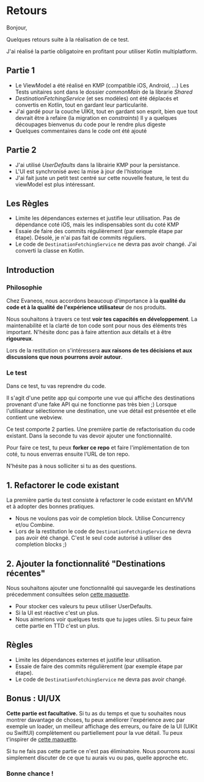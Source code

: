 # Retours


Bonjour,

Quelques retours suite à la réalisation de ce test.

J'ai réalisé la partie obligatoire en profitant pour utiliser Kotlin multiplatform.

## Partie 1
- Le ViewModel a été réalisé en KMP (compatible iOS, Android, ...)
    Les Tests unitaires sont dans le dossier *commonMain* de la librarie *Shared*
- *DestinationFetchingService* (et ses modèles) ont été déplacés et convertis en Kotlin, tout en gardant leur particularité.
- J'ai gardé pour la couche UIKit, tout en gardant son esprit, bien que tout devrait être à refaire (la migration en *constraints*)
    Il y a quelques découpages bienvenus du code pour le rendre plus digeste
- Quelques commentaires dans le code ont été ajouté

## Partie 2
- J'ai utilisé *UserDefaults* dans la librairie KMP pour la persistance.
- L'UI est synchronisé avec la mise à jour de l'historique
- J'ai fait juste un petit test centré sur cette nouvelle feature, le test du viewModel est plus intéressant.

## Les Règles
- Limite les dépendances externes et justifie leur utilisation.
    Pas de dépendance coté iOS, mais les indispensables sont du coté KMP
- Essaie de faire des commits régulièrement (par exemple étape par étape).
    Désolé, je n'ai pas fait de commits réguliers. 
- Le code de `DestinationFetchingService` ne devra pas avoir changé.
    J'ai converti la classe en Kotlin.

## Introduction
### Philosophie

Chez Evaneos, nous accordons beaucoup d'importance à la **qualité du code et à la qualité de l'expérience utilisateur** de nos produits.

Nous souhaitons à travers ce test **voir tes capacités en développement**. La maintenabilité et la clarté de ton code sont pour nous des éléments très important. N'hésite donc pas à faire attention aux détails et à être **rigoureux**.

Lors de la restitution on s'intéressera **aux raisons de tes décisions et aux discussions que nous pourrons avoir autour**.
### Le test

Dans ce test, tu vas reprendre du code.

Il s'agit d'une petite app qui comporte une vue qui affiche des destinations provenant d'une fake API qui ne fonctionne pas très bien ;)
Lorsque l'utilisateur sélectionne une destination, une vue détail est présentée et elle contient une webview.

Ce test comporte 2 parties. Une première partie de refactorisation du code existant. Dans la seconde tu vas devoir ajouter une fonctionnalité.

Pour faire ce test, tu peux **forker ce repo** et faire l'implémentation de ton coté, tu nous enverras ensuite l'URL de ton repo.

N'hésite pas à nous solliciter si tu as des questions.

## 1. Refactorer le code existant

La première partie du test consiste à refactorer le code existant en MVVM et à adopter des bonnes pratiques.

- Nous ne voulons pas voir de completion block. Utilise Concurrency et/ou Combine.
- Lors de la restitution le code de `DestinationFetchingService` ne devra pas avoir été changé. C'est le seul code autorisé à utiliser des completion blocks ;)

## 2. Ajouter la fonctionnalité "Destinations récentes"

Nous souhaitons ajouter une fonctionnalité qui sauvegarde les destinations précedemment consultées selon [cette maquette](https://www.figma.com/file/4yIJXkSfo9xACHgG2KN0Yu/App%2FTestMobileDestinationGuide?node-id=632%3A2212).

- Pour stocker ces valeurs tu peux utiliser UserDefaults.
- Si la UI est réactive c'est un plus.
- Nous aimerions voir quelques tests que tu juges utiles. Si tu peux faire cette partie en TTD c'est un plus.

## Règles
- Limite les dépendances externes et justifie leur utilisation.
- Essaie de faire des commits régulièrement (par exemple étape par étape).
- Le code de `DestinationFetchingService` ne devra pas avoir changé.

## Bonus : UI/UX

**Cette partie est facultative.**
Si tu as du temps et que tu souhaites nous montrer davantage de choses, tu peux améliorer l'expérience avec par exemple un loader, un meilleur affichage des erreurs, ou faire de la UI (UIKit ou SwiftUI) complètement ou partiellement pour la vue détail. Tu peux t'inspirer de [cette maquette](https://www.figma.com/file/4yIJXkSfo9xACHgG2KN0Yu/App%2FTestMobileDestinationGuide?node-id=2%3A233).

Si tu ne fais pas cette partie ce n'est pas éliminatoire. Nous pourrons aussi simplement discuter de ce que tu aurais vu ou pas, quelle approche etc.

### Bonne chance !
